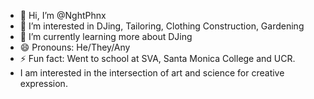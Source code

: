- 👋 Hi, I’m @NghtPhnx
- 👀 I’m interested in DJing, Tailoring, Clothing Construction, Gardening
- 🌱 I’m currently learning more about DJing
- 😄 Pronouns: He/They/Any
- ⚡ Fun fact: Went to school at SVA, Santa Monica College and UCR.
-  I am interested in the intersection of art and science for creative expression.

<!---
NghtPhnx/NghtPhnx is a ✨ special ✨ repository because its `README.md` (this file) appears on your GitHub profile.
You can click the Preview link to take a look at your changes.
--->
